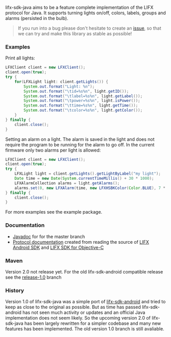 lifx-sdk-java aims to be a feature complete implementation of the LIFX protocol for Java. It supports turning lights on/off, colors, labels, groups and alarms (persisted in the bulb).

> If you run into a bug please don't hesitate to create an [issue](https://github.com/besherman/lifx-sdk-java/issues), so that we can try and make this library as stable as possible!

### Examples
Print all lights:
```java
LFXClient client = new LFXClient();        
client.open(true);
try {
    for(LFXLight light: client.getLights()) {
        System.out.format("Light: %n");
        System.out.format("\tid=%s%n", light.getID());
        System.out.format("\tlabel=%s%n", light.getLabel());
        System.out.format("\tpower=%s%n", light.isPower());
        System.out.format("\ttime=%s%n", light.getTime());
        System.out.format("\tcolor=%s%n", light.getColor());                
    }
} finally {
    client.close();
}
```

Setting an alarm on a light. The alarm is saved in the light and does not require the program to be running for the alarm to go off. In the current firmware only two alarms per light is allowed:
```java
LFXClient client = new LFXClient();
client.open(true);
try {            
    LFXLight light = client.getLights().getLightByLabel("my light");
    Date time = new Date(System.currentTimeMillis() + 30 * 1000);
    LFXAlarmCollection alarms = light.getAlarms();                        
    alarms.set(0, new LFXAlarm(time, new LFXHSBKColor(Color.BLUE), 7 * 1000));
} finally {
    client.close();
}
```

For more examples see the example package.

### Documentation 
* [Javadoc](http://besherman.github.io/lifx-sdk-java/apidocs/master/index.html) for for the master branch 
* [Protocol documentation](https://docs.google.com/spreadsheets/d/1L4UBEpUuUmWIlIUyGKa9fPxNTEriz3l51T9QisAXi54/edit?usp=sharing) created from reading the source of [LIFX Android SDK](https://github.com/LIFX/lifx-sdk-android) and [LIFX SDK for Objective-C](https://github.com/LIFX/LIFXKit) 

### Maven
Version 2.0 not release yet. For the old lifx-sdk-android compatible release see the [release-1.0](https://github.com/besherman/lifx-sdk-java/tree/release-1.0) branch 

### History
Version 1.0 of lifx-sdk-java was a simple port of [lifx-sdk-android](https://github.com/LIFX/lifx-sdk-android) and tried to keep as close to the original as possible. But as time has passed lifx-sdk-android has not seen much activity or updates and an official Java implementation does not seem likely. So the upcoming version 2.0 of lifx-sdk-java has been largely rewritten for a simpler codebase and many new features has been implemented. The old version 1.0 branch is still avaliable.